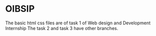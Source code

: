 # OIBSIP
The basic html css files are of task 1 of Web design and Development Internship
The task 2 and task 3 have other branches.
